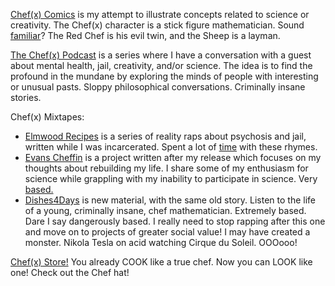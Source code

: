 [Chef(x) Comics](https://www.instagram.com/chefofx/) is my attempt to illustrate concepts related to science or creativity. The Chef(x) character is a stick figure mathematician. Sound [familiar](http://www.xkcd.com/)? The Red Chef is his evil twin, and the Sheep is a layman. 

[The Chef(x) Podcast](https://itunes.apple.com/us/podcast/the-chef-x-podcast/id1227336978?mt=2) is a series where I have a conversation with a guest about mental health, jail, creativity, and/or science. The idea is to find the profound in the mundane by exploring the minds of people with interesting or unusual pasts. Sloppy philosophical conversations. Criminally insane stories. 

Chef(x) Mixtapes: 
- [Elmwood Recipes](https://drive.google.com/open?id=0B1Ol8fuZMTCWTGY1N29lakxuSnc) is a series of reality raps about psychosis and jail, written while I was incarcerated. Spent a lot of [time](https://img.clipartfox.com/d095b3a165fd9fe6183539b79ddb038b_batman-the-joker-is-in-jail-joker-hd-clipart-for-pc_1920-1080.jpeg) with these rhymes.  
- [Evans Cheffin](https://drive.google.com/open?id=0B1Ol8fuZMTCWVS1UNDJueEh1SE0) is a project written after my release which focuses on my thoughts about rebuilding my life. I share some of my enthusiasm for science while grappling with my inability to participate in science. Very [based.](http://i56.tinypic.com/w98i07.jpg)
- [Dishes4Days](https://drive.google.com/open?id=0B1Ol8fuZMTCWTnNjOUlsLS1Qdjg) is new material, with the same old story. Listen to the life of a young, criminally insane, chef mathematician. Extremely based. Dare I say dangerously based. I really need to stop rapping after this one and move on to projects of greater social value! I may have created a monster. Nikola Tesla on acid watching Cirque du Soleil. OOOooo!

[Chef(x) Store!](http://www.etsy.com/shop) You already COOK like a true chef. Now you can LOOK like one! Check out the Chef hat!
